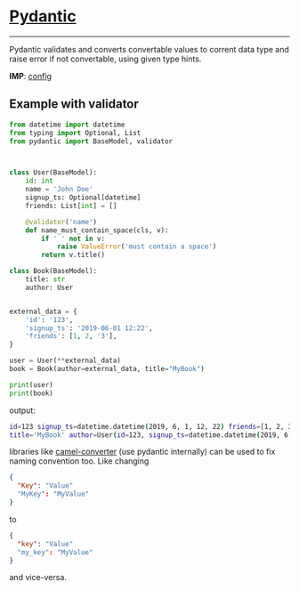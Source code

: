 # [Pydantic](https://docs.pydantic.dev)
-------------------------------------------

Pydantic validates and converts convertable values to corrent data type and raise error if not convertable, using given type hints. 

**IMP**: [config](https://docs.pydantic.dev/usage/model_config/)

## Example with validator

```python
from datetime import datetime
from typing import Optional, List
from pydantic import BaseModel, validator



class User(BaseModel):
    id: int
    name = 'John Doe'
    signup_ts: Optional[datetime]
    friends: List[int] = []

    @validator('name')
    def name_must_contain_space(cls, v):
        if ' ' not in v:
            raise ValueError('must contain a space')
        return v.title()

class Book(BaseModel):
    title: str
    author: User


external_data = {
    'id': '123',
    'signup_ts': '2019-06-01 12:22',
    'friends': [1, 2, '3'],
}

user = User(**external_data)
book = Book(author=external_data, title="MyBook")

print(user)
print(book)
```

output:
```bash
id=123 signup_ts=datetime.datetime(2019, 6, 1, 12, 22) friends=[1, 2, 3] name='John Doe'
title='MyBook' author=User(id=123, signup_ts=datetime.datetime(2019, 6, 1, 12, 22), friends=[1, 2, 3], name='John Doe')
```


libraries like [camel-converter](https://pypi.org/project/camel-converter/) (use pydantic internally) can be used to fix naming convention too. Like changing
```json
{
  "Key": "Value"
  "MyKey": "MyValue"
}
```
to
```json
{
  "key": "Value"
  "my_key": "MyValue"
}
```
and vice-versa.
